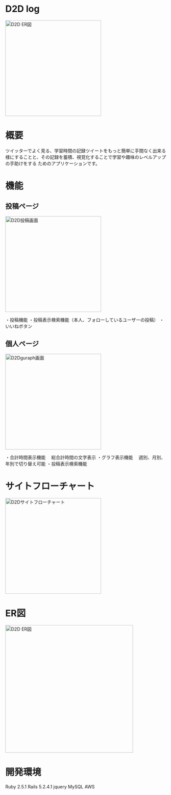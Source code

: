 # D2D log 
<img width="300" alt="D2D ER図" src="https://user-images.githubusercontent.com/58362112/74590943-aee6eb00-5056-11ea-9830-d7408bea24a6.jpg">

# 概要
ツイッターでよく見る、学習時間の記録ツイートをもっと簡単に手間なく出来る様にすることと、その記録を蓄積、視覚化することで学習や趣味のレベルアップの手助けをする
ためのアプリケーションです。

# 機能

## 投稿ページ
<img width="300" alt="D2D投稿画面" src="https://user-images.githubusercontent.com/58362112/74590970-eeadd280-5056-11ea-85af-d5e220c3aa74.png">

・投稿機能
・投稿表示検索機能（本人、フォローしているユーザーの投稿）
・いいねボタン


## 個人ページ
<img width="300" alt="D2Dguraph画面" src="https://user-images.githubusercontent.com/58362112/74590982-1866f980-5057-11ea-81d1-5bd9e02fc700.png">

・合計時間表示機能
　総合計時間の文字表示
・グラフ表示機能
　週別、月別、年別で切り替え可能
・投稿表示検索機能


# サイトフローチャート
<img width="300" alt="D2Dサイトフローチャート" src="https://user-images.githubusercontent.com/58362112/74591631-e6f12c80-505c-11ea-83ac-2a5de8bb8eac.png">

# ER図
<img width="400" alt="D2D ER図" src="https://user-images.githubusercontent.com/58362112/74590897-3718c080-5056-11ea-96a0-29f28c557066.png">

# 開発環境
Ruby 2.5.1
Rails 5.2.4.1
jquery
MySQL
AWS

